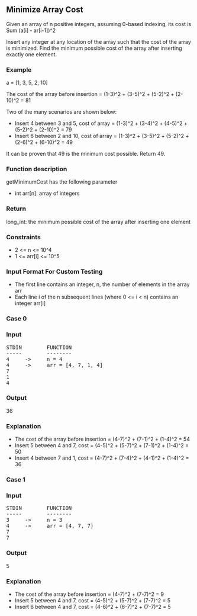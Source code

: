 ## Minimize Array Cost

Given an array of n positive integers, assuming 0-based indexing, its cost is  
Sum (a[i] - ar[i-1])^2

Insert any integer at any location of the array such that the cost of the array is minimized. Find the minimum possible cost of the array after inserting exactly one element.

### Example
a = [1, 3, 5, 2, 10]

The cost of the array before insertion = (1-3)^2 + (3-5)^2 + (5-2)^2 + (2-10)^2 = 81

Two of the many scenarios are shown below:
* Insert 4 between 3 and 5, cost of array = (1-3)^2 + (3-4)^2 + (4-5)^2 + (5-2)^2 + (2-10)^2 = 79
* Insert 6 between 2 and 10, cost of array = (1-3)^2 + (3-5)^2 + (5-2)^2 + (2-6)^2 + (6-10)^2 = 49

It can be proven that 49 is the minimum cost possible. Return 49.

### Function description
getMinimumCost has the following parameter
* int arr[n]: array of integers

### Return
long_int: the minimum possible cost of the array after inserting one element

### Constraints
* 2 <= n <= 10^4
* 1 <= arr[i] <= 10^5

### Input Format For Custom Testing
* The first line contains an integer, n, the number of elements in the array arr
* Each line i of the n subsequent lines (where 0 <= i < n) contains an integer arr[i]

### Case 0
### Input
<pre>
STDIN        FUNCTION
-----        --------
4     ->     n = 4
4     ->     arr = [4, 7, 1, 4]
7
1
4
</pre>

### Output
36

### Explanation
* The cost of the array before insertion = (4-7)^2 + (7-1)^2 + (1-4)^2 = 54
* Insert 5 between 4 and 7, cost = (4-5)^2 + (5-7)^2 + (7-1)^2 + (1-4)^2 = 50
* Insert 4 between 7 and 1, cost = (4-7)^2 + (7-4)^2 + (4-1)^2 + (1-4)^2 = 36

### Case 1
### Input
<pre>
STDIN        FUNCTION
-----        --------
3     ->     n = 3
4     ->     arr = [4, 7, 7]
7
7
</pre>

### Output
5

### Explanation
* The cost of the array before insertion = (4-7)^2 + (7-7)^2 = 9
* Insert 5 between 4 and 7, cost = (4-5)^2 + (5-7)^2 + (7-7)^2 = 5
* Insert 6 between 4 and 7, cost = (4-6)^2 + (6-7)^2 + (7-7)^2 = 5
